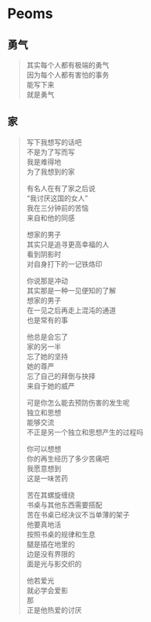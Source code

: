 # Peoms

## 勇气

> 其实每个人都有极端的勇气\
> 因为每个人都有害怕的事务\
> 能写下来\
> 就是勇气

## 家

> 写下我想写的话吧\
> 不是为了写而写\
> 我是难得地\
> 为了我想到的家
>
> 有名人在有了家之后说\
> “我讨厌这国的女人”\
> 我在三分钟前的苦恼\
> 来自和他的同感
>
> 想家的男子\
> 其实只是追寻更高幸福的人\
> 看到阴影时\
> 对自身打下的一记铁烙印
>
> 你说那是冲动\
> 其实那是一种一见便知的了解\
> 想家的男子\
> 在一见之后再走上混沌的通道\
> 也是常有的事
>
> 他总是会忘了\
> 家的另一半\
> 忘了她的坚持\
> 她的尊严\
> 忘了自己的拜倒与抉择\
> 来自于她的威严
>
> 可是你怎么能去预防伤害的发生呢\
> 独立和思想\
> 能够交流\
> 不正是另一个独立和思想产生的过程吗
>
> 你可以想想\
> 你的再生经历了多少苦痛吧\
> 我愿意想到\
> 这是一味苦药
>
> 苦在其螺旋缠绕\
> 书桌与其他东西需要搭配\
> 苦在书桌已经决议不当单薄的架子\
> 他要真地活\
> 按照书桌的规律和生息\
> 腿是插在地里的\
> 边是没有界限的\
> 面是光与影交织的
>
> 他若爱光\
> 就必学会爱影\
> 那\
> 正是他热爱的讨厌
